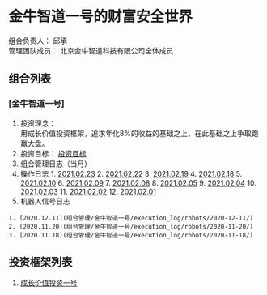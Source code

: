 # 金牛智道一号的财富安全世界
组合负责人： 邱承  
管理团队成员： 北京金牛智道科技有限公司全体成员

## 组合列表
### [金牛智道一号]
1. 投资理念：  
用成长价值投资框架，追求年化8%的收益的基础之上，在此基础之上争取跑赢大盘。  
2. 投资目标：
[投资目标](组合管理/金牛智道一号/target.md)  
3. 组合管理日志（当月）
  1. 操作日志
    1. [2021.02.23](组合管理/金牛智道一号/execution_log/operations/2021-02-23.md)
    2. [2021.02.22](组合管理/金牛智道一号/execution_log/operations/2021-02-22.md)
    3. [2021.02.19](组合管理/金牛智道一号/execution_log/operations/2021-02-19.md)
    4. [2021.02.18](组合管理/金牛智道一号/execution_log/operations/2021-02-18.md)
    5. [2021.02.10](组合管理/金牛智道一号/execution_log/operations/2021-02-10.md)
    6. [2021.02.09](组合管理/金牛智道一号/execution_log/operations/2021-02-09.md)
    7. [2021.02.08](组合管理/金牛智道一号/execution_log/operations/2021-02-08.md)
    8. [2021.02.05](组合管理/金牛智道一号/execution_log/operations/2021-02-05.md)
    9. [2021.02.04](组合管理/金牛智道一号/execution_log/operations/2021-02-04.md)
    10. [2021.02.03](组合管理/金牛智道一号/execution_log/operations/2021-02-03.md)
    11. [2021.02.02](组合管理/金牛智道一号/execution_log/operations/2021-02-02.md)
    12. [2021.02.01](组合管理/金牛智道一号/execution_log/operations/2021-02-01.md)
  4. 机器人信号日志
  
    1. [2020.12.11](组合管理/金牛智道一号/execution_log/robots/2020-12-11/)
    2. [2020.11.20](组合管理/金牛智道一号/execution_log/robots/2020-11-20/)
    3. [2020.11.18](组合管理/金牛智道一号/execution_log/robots/2020-11-18/)


## 投资框架列表

1. [成长价值投资一号](投资框架/成长价值投资一号/framework)

